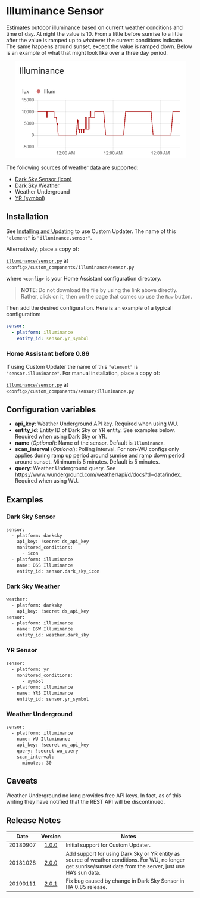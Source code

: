 # Illuminance Sensor
Estimates outdoor illuminance based on current weather conditions and time of day. At night the value is 10. From a little before sunrise to a little after the value is ramped up to whatever the current conditions indicate. The same happens around sunset, except the value is ramped down. Below is an example of what that might look like over a three day period.

<p align="center">
  <img src=images/illuminance_history.png>
</p>

The following sources of weather data are supported:

* [Dark Sky Sensor (icon)](https://www.home-assistant.io/components/sensor.darksky/)
* [Dark Sky Weather](https://www.home-assistant.io/components/weather.darksky/)
* Weather Underground
* [YR (symbol)](https://www.home-assistant.io/components/sensor.yr/)
## Installation
See [Installing and Updating](custom_updater.md) to use Custom Updater. The name of this `"element"` is `"illuminance.sensor"`.

Alternatively, place a copy of:

[`illuminance/sensor.py`](../custom_components/illuminance/sensor.py) at `<config>/custom_components/illuminance/sensor.py`

where `<config>` is your Home Assistant configuration directory.

>__NOTE__: Do not download the file by using the link above directly. Rather, click on it, then on the page that comes up use the `Raw` button.

Then add the desired configuration. Here is an example of a typical configuration:
```yaml
sensor:
  - platform: illuminance
    entity_id: sensor.yr_symbol
```
### Home Assistant before 0.86
If using Custom Updater the name of this `"element"` is `"sensor.illuminance"`. For manual installation, place a copy of:

[`illuminance/sensor.py`](../custom_components/illuminance/sensor.py) at `<config>/custom_components/sensor/illuminance.py`
## Configuration variables
- **api_key**: Weather Underground API key. Required when using WU.
- **entity_id**: Entity ID of Dark Sky or YR entity. See examples below. Required when using Dark Sky or YR.
- **name** (*Optional*): Name of the sensor. Default is `Illuminance`.
- **scan_interval** (*Optional*): Polling interval.  For non-WU configs only applies during ramp up period around sunrise and ramp down period around sunset. Minimum is 5 minutes. Default is 5 minutes.
- **query**: Weather Underground query. See https://www.wunderground.com/weather/api/d/docs?d=data/index. Required when using WU.
## Examples
### Dark Sky Sensor
```
sensor:
  - platform: darksky
    api_key: !secret ds_api_key
    monitored_conditions:
      - icon
  - platform: illuminance
    name: DSS Illuminance
    entity_id: sensor.dark_sky_icon
```
### Dark Sky Weather
```
weather:
  - platform: darksky
    api_key: !secret ds_api_key
sensor:
  - platform: illuminance
    name: DSW Illuminance
    entity_id: weather.dark_sky
```
### YR Sensor
```
sensor:
  - platform: yr
    monitored_conditions:
      - symbol
  - platform: illuminance
    name: YRS Illuminance
    entity_id: sensor.yr_symbol
```
### Weather Underground
```
sensor:
  - platform: illuminance
    name: WU Illuminance
    api_key: !secret wu_api_key
    query: !secret wu_query
    scan_interval:
      minutes: 30
```
## Caveats
Weather Underground no long provides free API keys. In fact, as of this writing they have notified that the REST API will be discontinued.
## Release Notes
Date | Version | Notes
-|:-:|-
20180907 | [1.0.0](https://github.com/pnbruckner/homeassistant-config/blob/d767bcce0fdff0c9298dc7a010d27af88817eac2/custom_components/sensor/illuminance.py) | Initial support for Custom Updater.
20181028 | [2.0.0](https://github.com/pnbruckner/homeassistant-config/blob/e4fbbfe5ccc48cc08045226197c5c27767ec081e/custom_components/sensor/illuminance.py) | Add support for using Dark Sky or YR entity as source of weather conditions. For WU, no longer get sunrise/sunset data from the server, just use HA’s sun data.
20190111 | [2.0.1](https://github.com/pnbruckner/homeassistant-config/blob/be6879c5ff4c4ae67e9b082229a53fc133642d2f/custom_components/sensor/illuminance.py) | Fix bug caused by change in Dark Sky Sensor in HA 0.85 release.
